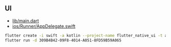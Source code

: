 ## UI

- [lib/main.dart](lib/main.dart)
- [ios/Runner/AppDelegate.swift](ios/Runner/AppDelegate.swift)

```bash
flutter create -i swift -a kotlin --project-name flutter_native_ui -t app --org wk .
flutter run -d 309B4B42-09F8-4014-A051-8FD59B59A065
```
